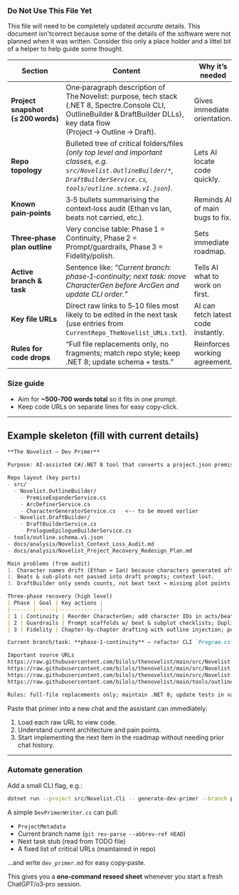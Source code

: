 
### Do Not Use This File Yet 
This file will need to be completely updated *accurate* details. This document isn'tcorrect because some of the details of the software were not planned when it was written. Consider this only a place holder
and a littel bit of a helper to help guide some thought.

| Section                            | Content                                                                                                                                                                           | Why it’s needed                     |
| ---------------------------------- | --------------------------------------------------------------------------------------------------------------------------------------------------------------------------------- | ----------------------------------- |
| **Project snapshot (≤ 200 words)** | One‑paragraph description of The Novelist: purpose, tech stack (.NET 8, Spectre.Console CLI, OutlineBuilder & DraftBuilder DLLs), key data flow (Project → Outline → Draft).      | Gives immediate orientation.        |
| **Repo topology**                  | Bulleted tree of critical folders/files *(only top level and important classes, e.g. `src/Novelist.OutlineBuilder/*`, `DraftBuilderService.cs`, `tools/outline.schema.v1.json`)*. | Lets AI locate code quickly.        |
| **Known pain‑points**              | 3‑5 bullets summarising the context‑loss audit (Ethan vs Ian, beats not carried, etc.).                                                                                           | Reminds AI of main bugs to fix.     |
| **Three‑phase plan outline**       | Very concise table: Phase 1 = Continuity, Phase 2 = Prompt/guardrails, Phase 3 = Fidelity/polish.                                                                                 | Sets immediate roadmap.             |
| **Active branch & task**           | Sentence like: *“Current branch: phase‑1‑continuity; next task: move CharacterGen before ArcGen and update CLI order.”*                                                           | Tells AI what to work on first.     |
| **Key file URLs**                  | Direct raw links to 5‑10 files most likely to be edited in the next task (use entries from `CurrentRepo_TheNovelist_URLs.txt`).                                                   | AI can fetch latest code instantly. |
| **Rules for code drops**           | “Full file replacements only, no fragments; match repo style; keep .NET 8; update schema + tests.”                                                                                | Reinforces working agreement.       |

### Size guide

* Aim for **\~500‑700 words total** so it fits in one prompt.
* Keep code URLs on separate lines for easy copy‑click.

---

## Example skeleton (fill with current details)

```markdown
**The Novelist – Dev Primer**

Purpose: AI‑assisted C#/.NET 8 tool that converts a project.json premise into a full novel draft (OutlineBuilder → DraftBuilder).  Uses Spectre.Console CLI; JSON schemas in /tools.

Repo layout (key parts)
- src/
  - Novelist.OutlineBuilder/
    - PremiseExpanderService.cs
    - ArcDefinerService.cs
    - CharacterGeneratorService.cs   <-- to be moved earlier
  - Novelist.DraftBuilder/
    - DraftBuilderService.cs
    - PrologueEpilogueBuilderService.cs
- tools/outline.schema.v1.json
- docs/analysis/Novelist_Context_Loss_Audit.md
- docs/analysis/Novelist_Project_Recovery_Redesign_Plan.md

Main problems (from audit)
1. Character names drift (Ethan ↔ Ian) because characters generated after arcs.
2. Beats & sub‑plots not passed into draft prompts; context lost.
3. DraftBuilder only sends counts, not beat text → missing plot points.

Three‑phase recovery (high level)
| Phase | Goal | Key actions |
|-------|------|-------------|
| 1 | Continuity | Reorder CharacterGen; add character IDs in acts/beats; schema update. |
| 2 | Guardrails | Prompt scaffolds w/ beat & subplot checklists; Duplicate + BeatCoverage validators. |
| 3 | Fidelity | Chapter‑by‑chapter drafting with outline injection; post‑draft QA. |

Current branch/task: **phase‑1‑continuity** – refactor CLI `Program.cs` order; update ArcDefiner prompt to use canonical characters.

Important source URLs  
https://raw.githubusercontent.com/bilols/thenovelist/main/src/Novelist.OutlineBuilder/CharacterGeneratorService.cs  
https://raw.githubusercontent.com/bilols/thenovelist/main/src/Novelist.OutlineBuilder/ArcDefinerService.cs  
https://raw.githubusercontent.com/bilols/thenovelist/main/src/Novelist.Cli/Program.cs  
https://raw.githubusercontent.com/bilols/thenovelist/main/tools/outline.schema.v1.json  

Rules: full‑file replacements only; maintain .NET 8; update tests in validate_artifacts.py when schema changes.
```

Paste that primer into a new chat and the assistant can immediately:

1. Load each raw URL to view code.
2. Understand current architecture and pain points.
3. Start implementing the next item in the roadmap without needing prior chat history.

---

### Automate generation

Add a small CLI flag, e.g.:

```bash
dotnet run --project src/Novelist.Cli -- generate-dev-primer --branch phase-1-continuity
```

A simple `DevPrimerWriter.cs` can pull:

* `ProjectMetadata`
* Current branch name (`git rev-parse --abbrev-ref HEAD`)
* Next task stub (read from TODO file)
* A fixed list of critical URLs (maintained in repo)

…and write `dev_primer.md` for easy copy‑paste.

This gives you a **one‑command reseed sheet** whenever you start a fresh ChatGPT/o3‑pro session.
